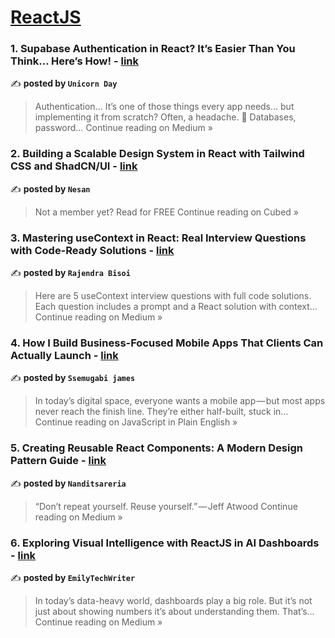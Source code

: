 
<h1><a href=https://medium.com/tag/reactjs/recommended target="_blank" rel="noopener noreferrer">ReactJS</a></h1>
<h3>1. Supabase Authentication in React? It’s Easier Than You Think… Here’s How! - <a href="https://medium.com/@wl8380/supabase-authentication-in-react-its-easier-than-you-think-here-s-how-e5bb9c6dc549?source=rss------reactjs-5" target="_blank" rel="noopener noreferrer">link</a></h3>

✍️ **posted by `Unicorn Day`**

<blockquote>Authentication… It’s one of those things every app needs… but implementing it from scratch? Often, a headache. 🤯 Databases, password…
Continue reading on Medium »</blockquote>

<h3>2. Building a Scalable Design System in React with Tailwind CSS and ShadCN/UI - <a href="https://blog.cubed.run/building-a-scalable-design-system-in-react-with-tailwind-css-and-shadcn-ui-6274d69897c0?source=rss------reactjs-5" target="_blank" rel="noopener noreferrer">link</a></h3>

✍️ **posted by `Nesan`**

<blockquote>Not a member yet? Read for FREE
Continue reading on Cubed »</blockquote>

<h3>3. Mastering useContext in React: Real Interview Questions with Code-Ready Solutions - <a href="https://coderraj07.medium.com/mastering-usecontext-in-react-real-interview-questions-with-code-ready-solutions-f013e40df74d?source=rss------reactjs-5" target="_blank" rel="noopener noreferrer">link</a></h3>

✍️ **posted by `Rajendra Bisoi`**

<blockquote>Here are 5 useContext interview questions with full code solutions. Each question includes a prompt and a React solution with context…
Continue reading on Medium »</blockquote>

<h3>4.  How I Build Business-Focused Mobile Apps That Clients Can Actually Launch - <a href="https://javascript.plainenglish.io/how-i-build-business-focused-mobile-apps-that-clients-can-actually-launch-bb11e845d114?source=rss------reactjs-5" target="_blank" rel="noopener noreferrer">link</a></h3>

✍️ **posted by `Ssemugabi james`**

<blockquote>In today’s digital space, everyone wants a mobile app — but most apps never reach the finish line. They’re either half-built, stuck in…
Continue reading on JavaScript in Plain English »</blockquote>

<h3>5.  Creating Reusable React Components: A Modern Design Pattern Guide - <a href="https://medium.com/@nanditsareria/creating-reusable-react-components-a-modern-design-pattern-guide-21701d759879?source=rss------reactjs-5" target="_blank" rel="noopener noreferrer">link</a></h3>

✍️ **posted by `Nanditsareria`**

<blockquote>“Don’t repeat yourself. Reuse yourself.” — Jeff Atwood
Continue reading on Medium »</blockquote>

<h3>6. Exploring Visual Intelligence with ReactJS in AI Dashboards - <a href="https://medium.com/@EmilyTechWriter/exploring-visual-intelligence-with-reactjs-in-ai-dashboards-7288fedcf652?source=rss------reactjs-5" target="_blank" rel="noopener noreferrer">link</a></h3>

✍️ **posted by `EmilyTechWriter`**

<blockquote>In today’s data-heavy world, dashboards play a big role. But it’s not just about showing numbers it’s about understanding them. That’s…
Continue reading on Medium »</blockquote>

